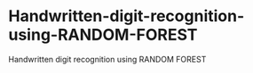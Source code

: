 # Handwritten-digit-recognition-using-RANDOM-FOREST
Handwritten digit recognition using RANDOM FOREST
